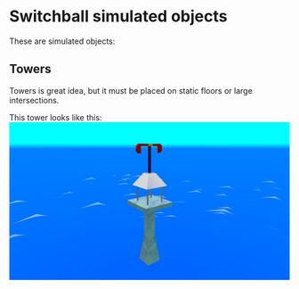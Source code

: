 # Switchball simulated objects
These are simulated objects:

## Towers
Towers is great idea, but it must be placed on static floors or large intersections.

This tower looks like this:
![template-intersection-size](img/examples/tower.jpg)